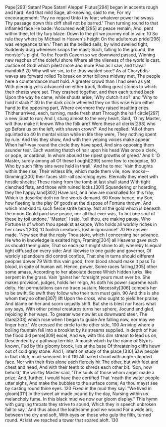   Pape[293] Satan! Pape Satan! Aleppe!
    Plutus[294] began in accents rough and hard:
    And that mild Sage, all-knowing, said to me,
  For my encouragement: 'Pay no regard
    Unto thy fear; whatever power he sways
    Thy passage down this cliff shall not be barred.'
  Then turning round to that inflamèd face
    He bade: 'Accursed wolf,[295] at peace remain;
    And, pent within thee, let thy fury blaze.
  Down to the pit we journey not in vain:                           10
    So rule they where by Michael in Heaven's height
    On the adulterous pride[296] was vengeance ta'en.'
  Then as the bellied sails, by wind swelled tight,
    Suddenly drag whenever snaps the mast;
    Such, falling to the ground, the monster's plight.
  To the Fourth Cavern so we downward passed,
    Winning new reaches of the doleful shore
    Where all the vileness of the world is cast.
  Justice of God! which pilest more and more
    Pain as I saw, and travail manifold!                            20
    Why will we sin, to be thus wasted sore?
  As at Charybdis waves are forward rolled
    To break on other billows midway met,
    The people here a counterdance must hold.
  A greater crowd than I had seen as yet,
    With piercing yells advanced on either track,
    Rolling great stones to which their chests were set.
  They crashed together, and then each turned back
    Upon the way he came, while shouts arise,
    'Why clutch it so?' and 'Why to hold it slack?'                 30
  In the dark circle wheeled they on this wise
    From either hand to the opposing part,
    Where evermore they raised insulting cries.
  Thither arrived, each, turning, made fresh start
    Through the half circle[297] a new joust to run;
    And I, stung almost to the very heart,
  Said, 'O my Master, wilt thou make it known
    Who the folk are? Were these all clerks[298] who go
    Before us on the left, with shaven crown?'
  And he replied: 'All of them squinted so                          40
    In mental vision while in life they were,
    They nothing spent by rule. And this they show,
  And with their yelping voices make appear
    When half-way round the circle they have sped,
    And sins opposing them asunder tear.
  Each wanting thatch of hair upon his head
    Was once a clerk, or pope, or cardinal,
    In whom abound the ripest growths of greed.'
  And I: 'O Master, surely among all
    Of these I ought[299] some few to recognise,                    50
    Who by such filthy sins were held in thrall.'
  And he to me: 'Vain thoughts within thee rise;
    Their witless life, which made them vile, now mocks--
    Dimming[300] their faces still--all searching eyes.
  Eternally they meet with hostile shocks;
    These rising from the tomb at last shall stand
    With tight clenched fists, and those with ruined locks.[301]
  Squandering or hoarding, they the happy land[302]
    Have lost, and now are marshalled for this fray;
    Which to describe doth no fine words demand.                    60
  Know hence, my Son, how fleeting is the play
    Of goods at the dispose of Fortune thrown,
    And which mankind to such fierce strife betray.
  Not all the gold which is beneath the moon
    Could purchase peace, nor all that ever was,
    To but one soul of these by toil undone.'
  'Master,' I said, 'tell thou, ere making pause,
    Who Fortune is of whom thou speak'st askance,
    Who holds all worldly riches in her claws.'[303]
  'O foolish creatures, lost in ignorance!'                         70
    He answer made. 'Now see that the reply
    Thou store, which I concerning her advance.
  He who in knowledge is exalted high,
    Framing[304] all Heavens gave such as should them guide,
    That so each part might shine to all; whereby
  Is equal light diffused on every side:
    And likewise to one guide and governor,
    Of worldly splendours did control confide,
  That she in turns should different peoples dower                  79
    With this vain good; from blood should make it pass
    To blood, in spite of human wit. Hence, power,
  Some races failing,[305] other some amass,
    According to her absolute decree
    Which hidden lurks, like serpent in the grass.
  Vain 'gainst her foresight yours must ever be.
    She makes provision, judges, holds her reign,
    As doth his power supreme each deity.
  Her permutations can no truce sustain;
    Necessity[306] compels her to be swift,
    So swift they follow who their turn must gain.                  90
  And this is she whom they so often[307] lift
    Upon the cross, who ought to yield her praise;
    And blame on her and scorn unjustly shift.
  But she is blest nor hears what any says,
    With other primal creatures turns her sphere,
    Jocund and glad, rejoicing in her ways.
  To greater woe now let us downward steer.
    The stars[308] which rose when I began to guide
    Are falling now, nor may we linger here.'
  We crossed the circle to the other side,                         100
    Arriving where a boiling fountain fell
    Into a brooklet by its streams supplied.
  In depth of hue the flood did perse[309] excel,
    And we, with this dim stream to lead us on,
    Descended by a pathway terrible.
  A marsh which by the name of Styx is known,
    Fed by this gloomy brook, lies at the base
    Of threatening cliffs hewn out of cold grey stone.
  And I, intent on study of the place,[310]
    Saw people in that ditch, mud-smeared. In it                   110
    All naked stood with anger-clouded face.
  Nor with their fists alone each fiercely hit
    The other, but with feet and chest and head,
    And with their teeth to shreds each other bit.
  'Son, now behold,' the worthy Master said,
    'The souls of those whom anger made a prize;
    And, further, I would have thee certified
  That 'neath the water people utter sighs,
    And make the bubbles to the surface come;
    As thou mayst see by casting round thine eyes.                 120
  Fixed in the mud they say: "We lived in gloom[311]
    In the sweet air made jocund by the day,
    Nursing within us melancholy fume.
  In this black mud we now our gloom display."
    This hymn with gurgling throats they strive to sound,
    Which they in speech unbroken fail to say.'
  And thus about the loathsome pool we wound
    For a wide arc, between the dry and soft,
    With eyes on those who gulp the filth, turned round.
  At last we reached a tower that soared aloft.                    130